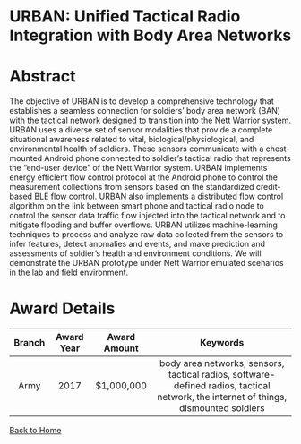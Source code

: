 
URBAN: Unified Tactical Radio Integration with Body Area Networks
=================================================================

# Abstract


The objective of URBAN is to develop a comprehensive technology that establishes a seamless connection for soldiers’ body area network (BAN) with the tactical network designed to transition into the Nett Warrior system. URBAN uses a diverse set of sensor modalities that provide a complete situational awareness related to vital, biological/physiological, and environmental health of soldiers. These sensors communicate with a chest-mounted Android phone connected to soldier’s tactical radio that represents the “end-user device” of the Nett Warrior system. URBAN implements energy efficient flow control protocol at the Android phone to control the measurement collections from sensors based on the standardized credit-based BLE flow control. URBAN also implements a distributed flow control algorithm on the link between smart phone and tactical radio node to control the sensor data traffic flow injected into the tactical network and to mitigate flooding and buffer overflows. URBAN utilizes machine-learning techniques to process and analyze raw data collected from the sensors to infer features, detect anomalies and events, and make prediction and assessments of soldier’s health and environment conditions. We will demonstrate the URBAN prototype under Nett Warrior emulated scenarios in the lab and field environment.  

# Award Details

|Branch|Award Year|Award Amount|Keywords|
| :---: | :---: | :---: | :---: |
|Army|2017|$1,000,000|body area networks, sensors, tactical radios, software-defined radios, tactical network, the internet of things, dismounted soldiers|
  
  


[Back to Home](https://github.com/chrischow/dod_sbir_awards/CC/#1085)
